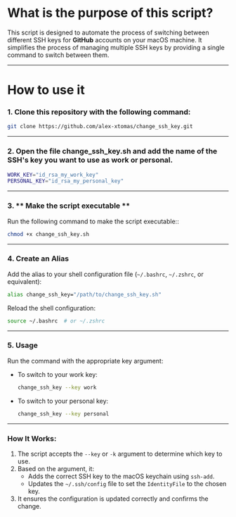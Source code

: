 # What is the purpose of this script?

This script is designed to automate the process of switching between different SSH keys for **GitHub** accounts on your macOS machine. It simplifies the process of managing multiple SSH keys by providing a single command to switch between them.

---

# How to use it

### 1. Clone this repository with the following command:

```bash
git clone https://github.com/alex-xtomas/change_ssh_key.git
```

---

### 2. Open the file change_ssh_key.sh and add the name of the SSH's key you want to use as work or personal.

```bash
WORK_KEY="id_rsa_my_work_key"
PERSONAL_KEY="id_rsa_my_personal_key"
```

---

### 3. ** Make the script executable **

Run the following command to make the script executable::

```bash
chmod +x change_ssh_key.sh
```

---

### 4. **Create an Alias**

Add the alias to your shell configuration file (`~/.bashrc`, `~/.zshrc`, or equivalent):

```bash
alias change_ssh_key="/path/to/change_ssh_key.sh"
```

Reload the shell configuration:

```bash
source ~/.bashrc  # or ~/.zshrc
```

---

### 5. **Usage**

Run the command with the appropriate key argument:

- To switch to your work key:
  ```bash
  change_ssh_key --key work
  ```
- To switch to your personal key:
  ```bash
  change_ssh_key --key personal
  ```

---

### How It Works:

1. The script accepts the `--key` or `-k` argument to determine which key to use.
2. Based on the argument, it:
   - Adds the correct SSH key to the macOS keychain using `ssh-add`.
   - Updates the `~/.ssh/config` file to set the `IdentityFile` to the chosen key.
3. It ensures the configuration is updated correctly and confirms the change.
